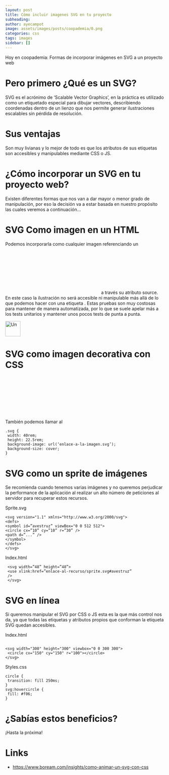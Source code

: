 ```yaml
---
layout: post
title: Cómo incluir imagenes SVG en tu proyecto
subheading: 
author: ayecampot
image: assets/images/posts/coopademia/0.png
categories: css
tags: images
sidebar: []
---
```

Hoy en coopademia: Formas de incorporar imágenes en SVG a un proyecto web


# Pero primero ¿Qué es un SVG?

SVG es el acrónimo de ‘Scalable Vector Graphics’, en la práctica es utilizado como un etiquetado especial para dibujar vectores, describiendo coordenadas dentro de un lienzo​ que nos permite generar ilustraciones escalables sin pérdida de resolución.

# Sus ventajas

Son muy livianas y lo mejor de todo es que los atributos de sus etiquetas son accesibles y manipulables mediante CSS o JS.

# ¿Cómo incorporar un SVG en tu proyecto web?

Existen diferentes formas que nos van a dar mayor o menor grado de manipulación, por eso la decisión va a estar basada en nuestro propósito las cuales veremos a continuación…


# SVG Como imagen en un HTML 

Podemos incorporarla como cualquier imagen referenciando un <svg>​ con una etiqueta ​<img>​ a través su atributo source​. En este caso la ilustración no será accesible ni manipulable más allá de lo que podemos hacer con una etiqueta <img>​.
Estas pruebas son muy costosas para mantener de manera automatizada, por lo que se suele apelar más a los tests unitarios y mantener unos pocos tests de punta a punta.

<img alt="Un" height="48" src="​enlace-a-la-imagen.svg​" width="48" />

# SVG como imagen decorativa con CSS

También podemos llamar al <svg> mediante la función ​url() de CSS a través de la propiedad background-image, de esta forma  tampoco son manipulables lo atributos propios del SVG.

```
.svg ​{
 ​width: 40rem;
 ​height: 22.5rem;
 ​background-image​:​ url(‘enlace-a-la-imagen.svg’)​;
 ​background-size​:​ cover​;
}
```

# SVG como un sprite de imágenes

Se recomienda cuando tenemos varias imágenes y no queremos perjudicar la performance de la aplicación​ al realizar un alto número de peticiones al servidor para recuperar estos recursos.

Sprite.svg

```
<svg version="1.1" xmlns="http://www.w3.org/2000/svg"> 
<defs> 
<symbol ​id=”avestruz”​ viewBox="0 0 512 512"> 
<circle cx=”10” cy=”10” r=”30” /> 
<path d=”...” /> 
</symbol> 
</defs> 
</svg>

```

Index.html

```
 <svg width=”48” height=”48”>
 <use ​xlink:href=”enlace-al-recurso/sprite.svg#avestruz”
 />
 </svg>

 ```

 # SVG en línea

 Si queremos manipular el SVG por CSS o JS esta es la que más control nos da, ya que todas las etiquetas y atributos propios que conforman la etiqueta SVG quedan accesibles.

 Index.html

```

<svg width="300" height="300" viewbox="0 0 300 300">
 <circle cx="150" cy="150" r="100"></circle>
</svg>

```

Styles.css

```
circle​ ​{ ​
 transition​:​ fill 250ms​;
}
svg:hovercircle​ ​{ ​
 fill​:​ #f06​; 
} 
```

 # ¿Sabías estos beneficios?

¡Hasta la próxima!

# Links

- https://www.boream.com/insights/como-animar-un-svg-con-css